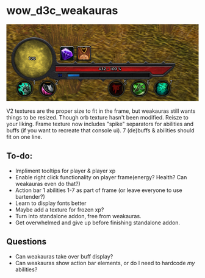 # wow_d3c_weakauras

<img src="d3c_Preview_v0.2.png"/>

<p>V2 textures are the proper size to fit in the frame, but weakauras still wants things to be resized.  Though orb texture hasn't been modified. Reisze to your liking.  Frame texture now includes "spike" separators for abilities and buffs (if you want to recreate that console ui).  7 (de)buffs & abilities should fit on one line. </p>

<h2>To-do:</h2>

<p><ul>
  <li>Impliment tooltips for player & player xp</li>
  <li>Enable right click functionality on player frame(energy? Health? Can weakauras even do that?)</li>
  <li>Action bar 1 abilities 1-7 as part of frame (or leave everyone to use bartender?)</li>
  <li>Learn to display fonts better</li>
  <li>Maybe add a texture for frozen xp?</li>
  <li>Turn into standalone addon, free from weakauras.</li>
  <li>Get overwhelmed and give up before finishing standalone addon.</li>
</ul></p>

<h2>Questions</h2>

<p>
<ul>
  <li>Can weakauras take over buff display?</li>
  <li>Can weakauras show action bar elements, or do I need to hardcode <em>my</em> abilities?</li>
</ul></p>
